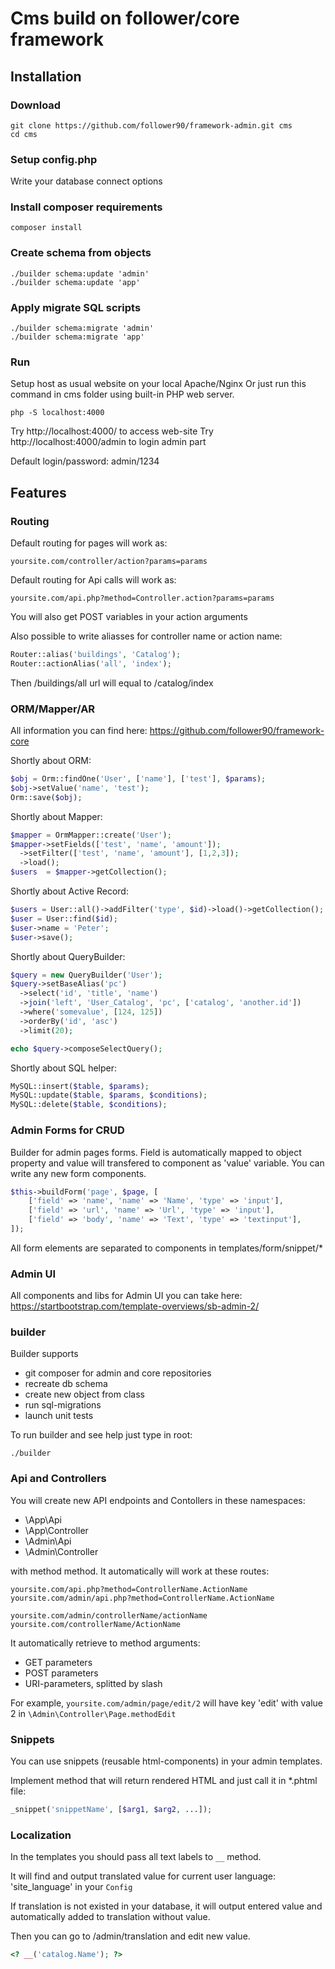 # Cms build on follower/core framework 
## Installation

### Download

```
git clone https://github.com/follower90/framework-admin.git cms
cd cms
```

### Setup config.php

Write your database connect options

### Install composer requirements

```
composer install
```

### Create schema from objects

```
./builder schema:update 'admin'
./builder schema:update 'app'
```

### Apply migrate SQL scripts

```
./builder schema:migrate 'admin'
./builder schema:migrate 'app'
```

### Run

Setup host as usual website on your local Apache/Nginx
Or just run this command in cms folder using built-in PHP web server.

```
php -S localhost:4000
```

Try http://localhost:4000/ to access web-site
Try http://localhost:4000/admin to login admin part

Default login/password: admin/1234

## Features

### Routing

Default routing for pages will work as:

```
yoursite.com/controller/action?params=params
```

Default routing for Api calls will work as:

```
yoursite.com/api.php?method=Controller.action?params=params
```

You will also get POST variables in your action arguments

Also possible to write aliasses for controller name or action name:

```php
Router::alias('buildings', 'Catalog');
Router::actionAlias('all', 'index');
```

Then /buildings/all url will equal to /catalog/index

### ORM/Mapper/AR

All information you can find here:
https://github.com/follower90/framework-core

Shortly about ORM:
```php
$obj = Orm::findOne('User', ['name'], ['test'], $params);
$obj->setValue('name', 'test');
Orm::save($obj);
```

Shortly about Mapper:
```php
$mapper = OrmMapper::create('User');
$mapper->setFields(['test', 'name', 'amount']);
  ->setFilter(['test', 'name', 'amount'], [1,2,3]);
  ->load();
$users  = $mapper->getCollection();
```

Shortly about Active Record:
```php
$users = User::all()->addFilter('type', $id)->load()->getCollection();
$user = User::find($id);
$user->name = 'Peter';
$user->save();
```

Shortly about QueryBuilder:
```php
$query = new QueryBuilder('User');
$query->setBaseAlias('pc')
  ->select('id', 'title', 'name')
  ->join('left', 'User_Catalog', 'pc', ['catalog', 'another.id'])
  ->where('somevalue', [124, 125])
  ->orderBy('id', 'asc')
  ->limit(20);

echo $query->composeSelectQuery();
```

Shortly about SQL helper:
```php
MySQL::insert($table, $params);
MySQL::update($table, $params, $conditions);
MySQL::delete($table, $conditions);
```

### Admin Forms for CRUD

Builder for admin pages forms.
Field is automatically mapped to object property and value will transfered to component as 'value' variable.
You can write any new form components.
 
```php
$this->buildForm('page', $page, [
    ['field' => 'name', 'name' => 'Name', 'type' => 'input'],
    ['field' => 'url', 'name' => 'Url', 'type' => 'input'],
    ['field' => 'body', 'name' => 'Text', 'type' => 'textinput'],
]);
```
 
All form elements are separated to components in templates/form/snippet/*

### Admin UI

All components and libs for Admin UI you can take here:
https://startbootstrap.com/template-overviews/sb-admin-2/

### builder

Builder supports
 * git composer for admin and core repositories
 * recreate db schema
 * create new object from class
 * run sql-migrations
 * launch unit tests

To run builder and see help just type in root:
```
./builder
```

### Api and Controllers

You will create new API endpoints and Contollers in these namespaces:
* \App\Api
* \App\Controller
* \Admin\Api
* \Admin\Controller

with method<ActionName> method.
It automatically will work at these routes:
```
yoursite.com/api.php?method=ControllerName.ActionName
yoursite.com/admin/api.php?method=ControllerName.ActionName

yoursite.com/admin/controllerName/actionName
yoursite.com/controllerName/ActionName
```
It automatically retrieve to method arguments:
* GET parameters
* POST parameters
* URI-parameters, splitted by slash

For example, `yoursite.com/admin/page/edit/2` will have key 'edit' with value 2 in `\Admin\Controller\Page.methodEdit`

### Snippets

You can use snippets (reusable html-components) in your admin templates.

Implement method that will return rendered HTML and just call it in *.phtml file:
```php
_snippet('snippetName', [$arg1, $arg2, ...]);
```

### Localization

In the templates you should pass all text labels to `__` method.

It will find and output translated value for current user language: 'site_language' in your `Config`

If translation is not existed in your database, it will output entered value and automatically added to translation without value.

Then you can go to /admin/translation and edit new value.

```php
<? __('catalog.Name'); ?>
```